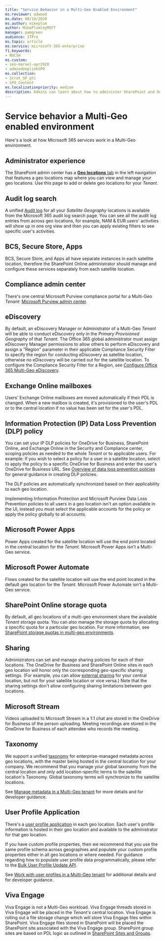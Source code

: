 ```yaml
---
title: "Service Behavior in a Multi-Geo Enabled Environment"
ms.reviewer: adwood
ms.date: 08/10/2020
ms.author: mikeplum
author: MikePlumleyMSFT
manager: pamgreen
audience: ITPro
ms.topic: article
ms.service: microsoft-365-enterprise
f1.keywords:
- NOCSH
ms.custom: 
- seo-marvel-apr2020
- admindeeplinkSPO
ms.collection: 
- Strat_SP_gtc
- SPO_Content
ms.localizationpriority: medium
description: Admins can learn about how to administer SharePoint and OneDrive services in a multi-geo environment.
---
```


# Service behavior a Multi-Geo enabled environment

Here's a look at how Microsoft 365 services work in a Multi-Geo environment.

## Administrator experience

The SharePoint admin center has a [**Geo locations** tab](https://go.microsoft.com/fwlink/?linkid=2185076) in the left navigation that features a geo locations map where you can view and manage your geo locations. Use this page to add or delete geo locations for your _Tenant_.

## Audit log search

A unified [Audit log](https://support.office.com/article/0d4d0f35-390b-4518-800e-0c7ec95e946c) for all your _Satellite Geography_ locations is available from the Microsoft 365 audit log search page. You can see all the audit log entries from across geo locations, for example, NAM & EUR users' activities will show up in one org view and then you can apply existing filters to see specific user's activities.

## BCS, Secure Store, Apps

BCS, Secure Store, and Apps all have separate instances in each satellite location, therefore the SharePoint Online administrator should manage and configure these services separately from each satellite location.

## Compliance admin center

There's one central Microsoft Purview compliance portal for a Multi-Geo _Tenant_: [Microsoft Purview admin center](https://compliance.microsoft.com/).

## eDiscovery

By default, an eDiscovery Manager or Administrator of a Multi-Geo _Tenant_ will be able to conduct eDiscovery only in the _Primary Provisioned Geography_ of that _Tenant_. The Office 365 global administrator must assign eDiscovery Manager permissions to allow others to perform eDiscovery and assign a "Region" parameter in their applicable Compliance Security Filter to specify the region for conducting eDiscovery as satellite location, otherwise no eDiscovery will be carried out for the satellite location. To configure the Compliance Security Filter for a Region, see [Configure Office 365 Multi-Geo eDiscovery](multi-geo-ediscovery-configuration.md).

## Exchange Online mailboxes

Users' Exchange Online mailboxes are moved automatically if their PDL is changed. When a new mailbox is created, it's provisioned to the user's PDL or to the central location if no value has been set for the user's PDL.

## Information Protection (IP) Data Loss Prevention (DLP) policy

You can set your IP DLP policies for OneDrive for Business, SharePoint Online, and Exchange Online in the Security and Compliance center, scoping policies as needed to the whole _Tenant_ or to applicable users. For example: If you wish to select a policy for a user in a satellite location, select to apply the policy to a specific OneDrive for Business and enter the user's OneDrive for Business URL. See [Overview of data loss prevention policies](https://support.office.com/article/1966b2a7-d1e2-4d92-ab61-42efbb137f5e) for general guidance in creating DLP policies.

The DLP policies are automatically synchronized based on their applicability to each geo location.

Implementing Information Protection and Microsoft Purview Data Loss Prevention policies to all users in a geo location isn't an option available in the UI, instead you must select the applicable accounts for the policy or apply the policy globally to all accounts.

## Microsoft Power Apps

Power Apps created for the satellite location will use the end point located in the central location for the _Tenant_. Microsoft Power Apps isn't a Multi-Geo service. 

## Microsoft Power Automate

Flows created for the satellite location will use the end point located in the default geo location for the _Tenant_.  Microsoft Power Automate isn't a Multi-Geo service. 

## SharePoint Online storage quota

By default, all geo locations of a multi-geo environment share the available _Tenant_ storage quota.  You can also manage the storage quota by allocating a specific quota for a particular geo location. For more information, see [SharePoint storage quotas in multi-geo environments](sharepoint-multi-geo-storage-quota.md).

## Sharing

Administrators can set and manage sharing policies for each of their locations. The OneDrive for Business and SharePoint Online sites in each geo location will honor only the corresponding geo-specific sharing settings. (For example, you can allow [external sharing](https://support.office.com/article/C8A462EB-0723-4B0B-8D0A-70FEAFE4BE85) for your central location, but not for your satellite location or vice versa.) Note that the sharing settings don't allow configuring sharing limitations between geo locations.

## Microsoft Stream

Videos uploaded to Microsoft Stream in a 1:1 chat are stored in the OneDrive for Business of the person uploading. Meeting recordings are stored in the OneDrive for Business of each attendee who records the meeting.

## Taxonomy

We support a unified [taxonomy](/sharepoint/managed-metadata) for enterprise-managed metadata across geo locations, with the master being hosted in the central location for your company. We recommend that you manage your global taxonomy from the central location and only add location-specific terms to the satellite location's Taxonomy. Global taxonomy terms will synchronize to the satellite locations.

See [Manage metadata in a Multi-Geo tenant](/sharepoint/dev/solution-guidance/multigeo-managedmetadata) for more details and for developer guidance.

## User Profile Application

There's a [user profile application](/sharepoint/manage-user-profiles) in each geo location. Each user's profile information is hosted in their geo location and available to the administrator for that geo location.

If you have custom profile properties, then we recommend that you use the same profile schema across geographies and populate your custom profile properties either in all geo locations or where needed. For guidance regarding how to populate user profile data programmatically, please refer to the [Bulk User Profile Update API](/sharepoint/dev/solution-guidance/bulk-user-profile-update-api-for-sharepoint-online).

See [Work with user profiles in a Multi-Geo tenant](/sharepoint/dev/solution-guidance/multigeo-userprofileexperience) for additional details and for developer guidance.

## Viva Engage

Viva Engage is not a Multi-Geo workload. Viva Engage threads stored in Viva Engage will be placed in the _Tenant's_ central location. Viva Engage is rolling out a file storage change which will store Viva Engage files within SharePoint. Viva Engage files stored in SharePoint will be placed the SharePoint site associated with the Viva Engage group. SharePoint group sites are based on PDL logic as outlined in [SharePoint Sites and Groups](multi-geo-capabilities-in-onedrive-and-sharepoint-online-in-microsoft-365.md#sharepoint-sites-and-groups).
